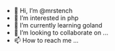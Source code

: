 - 👋 Hi, I’m @mrstench
- 👀 I’m interested in php
- 🌱 I’m currently learning goland
- 💞️ I’m looking to collaborate on ...
- 📫 How to reach me ...

<!---
mrstench/mrstench is a ✨ special ✨ repository because its `README.md` (this file) appears on your GitHub profile.
You can click the Preview link to take a look at your changes.
--->
